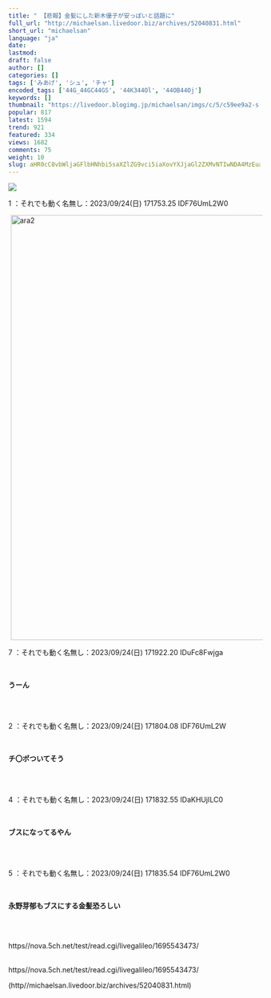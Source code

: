 ```yaml
---
title: " 【悲報】金髪にした新木優子が安っぽいと話題に"
full_url: "http://michaelsan.livedoor.biz/archives/52040831.html"
short_url: "michaelsan"
language: "ja"
date: 
lastmod: 
draft: false
author: []
categories: []
tags: ['みあげ', 'シュ', 'チャ']
encoded_tags: ['44G_44GC44GS', '44K344Ol', '44OB44Oj']
keywords: []
thumbnail: "https://livedoor.blogimg.jp/michaelsan/imgs/c/5/c59ee9a2-s.jpg"
popular: 817
latest: 1594
trend: 921
featured: 334
views: 1682
comments: 75
weight: 10
slug: aHR0cC8vbWljaGFlbHNhbi5saXZlZG9vci5iaXovYXJjaGl2ZXMvNTIwNDA4MzEuaHRtbA==
---
```


![](https://livedoor.blogimg.jp/michaelsan/imgs/c/5/c59ee9a2-s.jpg)

<div><p>1 ：それでも動く名無し：2023/09/24(日) 171753.25 IDF76UmL2W0</p><a href='https//livedoor.blogimg.jp/michaelsan/imgs/2/4/24bc4892.jpg' title='ara2' target='_blank'><img src='https//livedoor.blogimg.jp/michaelsan/imgs/2/4/24bc4892-s.jpg' width='680' height='849' border='0' alt='ara2' hspace='5' class='pict'></a><br><p>7 ：それでも動く名無し：2023/09/24(日) 171922.20 IDuFc8Fwjga</p><br><b><p>うーん </p><br></b><br><p>2 ：それでも動く名無し：2023/09/24(日) 171804.08 IDF76UmL2W</p><br><b><p>チ〇ポついてそう</p><br></b><br><p>4 ：それでも動く名無し：2023/09/24(日) 171832.55 IDaKHUjILC0</p><br><b><p>ブスになってるやん </p><br></b><br><p>5 ：それでも動く名無し：2023/09/24(日) 171835.54 IDF76UmL2W0</p><br><b><p>永野芽郁もブスにする金髪恐ろしい</p><p><br></p></b><br>https//nova.5ch.net/test/read.cgi/livegalileo/1695543473/<br><br clear='all'> <p id='a6850dc6aefc0d5bbff2bea180d92d89'> </p> <p id='a6850dc6aefc0d5bbff2bea180d92d89'> </p> <p class='alistcloud-container-6795'></p> <p>https//nova.5ch.net/test/read.cgi/livegalileo/1695543473/</p></div>

(http//michaelsan.livedoor.biz/archives/52040831.html)

